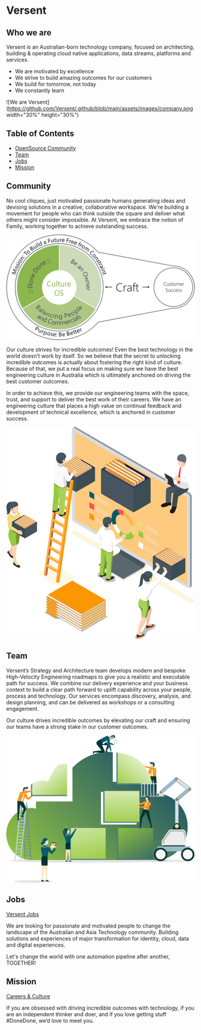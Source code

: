 # Versent

## Who we are

Versent is an Australian-born technology company, focused on architecting, building & operating cloud native applications, data streams, platforms and services.

- We are motivated by excellence
- We strive to build amazing outcomes for our customers
- We build for tomorrow, not today
- We constantly learn


![We are Versent](https://github.com/Versent/.github/blob/main/assets/images/company.png width="30%" height="30%")


## Table of Contents 

- [OpenSource Community](#community)
- [Team](#team)
- [Jobs](#jobs)
- [Mission](#mission)

## Community

No cool cliques, just motivated passionate humans generating ideas and devising solutions in a creative, collaborative workspace. We're building a movement for people who can think outside the square and deliver what others might consider impossible. At Versent, we embrace the notion of Family, working together to achieve outstanding success.

![Communityf](https://github.com/Versent/.github/blob/main/assets/images/craft.png)

Our culture strives for incredible outcomes!
Even the best technology in the world doesn’t work by itself. So we believe that the secret to unlocking incredible outcomes is actually about fostering the right kind of culture. Because of that, we put a real focus on making sure we have the best engineering culture in Australia which is ultimately anchored on driving the best customer outcomes.

In order to achieve this, we provide our engineering teams with the space, trust, and support to deliver the best work of their careers. We have an engineering culture that places a high value on continual feedback and development of technical excellence, which is anchored in customer success.

![Communityf](https://github.com/Versent/.github/blob/main/assets/images/automation.png)

## Team

Versent’s Strategy and Architecture team develops modern and bespoke High-Velocity Engineering roadmaps to give you a realistic and executable path for success. We combine our delivery experience and your business context to build a clear path forward to uplift capability across your people, process and technology. Our services encompass discovery, analysis, and design planning, and can be delivered as workshops or a consulting engagement.

Our culture drives incredible outcomes by elevating our craft and ensuring our teams have a strong stake in our customer outcomes.

![The Cloud](https://github.com/Versent/.github/blob/main/assets/images/cloud.png)


## Jobs

[Versent Jobs](https://www.linkedin.com/company/versent/jobs/)

We are looking for passionate and motivated people to change the landscape of the Australian and Asia Technology community.
Building solutions and experiences of major transformation for identity, cloud, data and digital experiences.

Let's change the world with one automation pipeline after another, TOGETHER!

## Mission

[Careers & Culture](https://versent.com.au/careers/)

If you are obsessed with driving incredible outcomes with technology, if you are an independent thinker and doer, and if you love getting stuff #DoneDone, we’d love to meet you.
